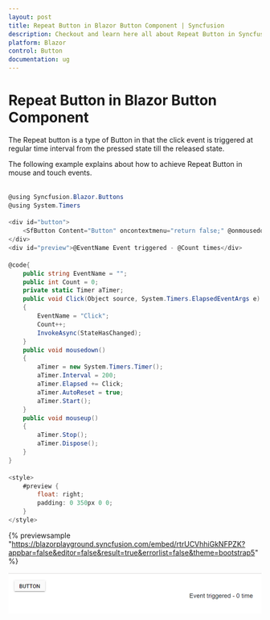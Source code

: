 ```yaml
---
layout: post
title: Repeat Button in Blazor Button Component | Syncfusion
description: Checkout and learn here all about Repeat Button in Syncfusion Blazor Button component and much more.
platform: Blazor
control: Button
documentation: ug
---
```


# Repeat Button in Blazor Button Component

The Repeat button is a type of Button in that the click event is triggered at regular time interval from the pressed state till the released state.

The following example explains about how to achieve Repeat Button in mouse and touch events.

```csharp

@using Syncfusion.Blazor.Buttons
@using System.Timers

<div id="button">
    <SfButton Content="Button" oncontextmenu="return false;" @onmousedown='mousedown' @ontouchstart='mousedown' @onmouseup='mouseup' @ontouchend='mouseup'></SfButton>
</div>
<div id="preview">@EventName Event triggered - @Count times</div>

@code{
    public string EventName = "";
    public int Count = 0;
    private static Timer aTimer;
    public void Click(Object source, System.Timers.ElapsedEventArgs e)
    {
        EventName = "Click";
        Count++;
        InvokeAsync(StateHasChanged);
    }
    public void mousedown()
    {
        aTimer = new System.Timers.Timer();
        aTimer.Interval = 200;
        aTimer.Elapsed += Click;
        aTimer.AutoReset = true;
        aTimer.Start();
    }
    public void mouseup()
    {
        aTimer.Stop();
        aTimer.Dispose();
    }
}

<style>
    #preview {
        float: right;
        padding: 0 350px 0 0;
    }
</style>

```

{% previewsample "https://blazorplayground.syncfusion.com/embed/rtrUCVhhiGkNFPZK?appbar=false&editor=false&result=true&errorlist=false&theme=bootstrap5" %}

![Repeat Button in Blazor Button Component](./../images/blazor-button-with-repeat-button.png)